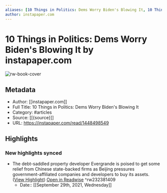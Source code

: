 ```yaml
---
aliases: [10 Things in Politics: Dems Worry Biden's Blowing It, 10 Things in Politics: Dems Worry Biden's Blowing It]
author: instapaper.com
---
```

# 10 Things in Politics: Dems Worry Biden's Blowing It by instapaper.com

![rw-book-cover](https://readwise-assets.s3.amazonaws.com/static/images/article0.00998d930354.png)

## Metadata
- Author: [[instapaper.com]]
- Full Title: 10 Things in Politics: Dems Worry Biden's Blowing It
- Category: #articles
- Source: [[{source}]]
- URL: https://instapaper.com/read/1448498549

## Highlights
### New highlights synced
- The debt-saddled property developer Evergrande is poised to get some relief from Chinese state-backed firms as Beijing pressures government-affiliated companies and developers to buy its assets. ([View Highlight](https://instapaper.com/read/1448498549/17590792)) [Open in Readwise](https://readwise.io/open/232381409) ^rw232381409
    - Date:: [[September 29th, 2021, Wednesday]]
